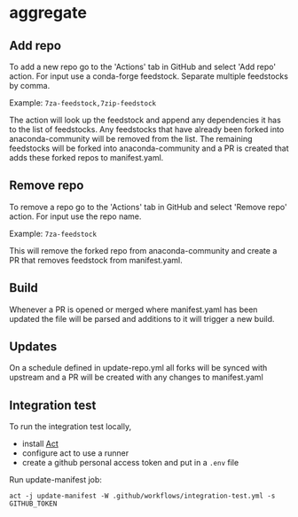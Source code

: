 # aggregate

## Add repo
To add a new repo go to the 'Actions' tab in GitHub and select 'Add repo' action.
For input use a conda-forge feedstock. Separate multiple feedstocks by comma.

Example: `7za-feedstock,7zip-feedstock`

The action will look up the feedstock and append any dependencies it has to the list of feedstocks. Any feedstocks
that have already been forked into anaconda-community will be removed from the list. The remaining feedstocks will
be forked into anaconda-community and a PR is created that adds these forked repos to manifest.yaml.

## Remove repo
To remove a repo go to the 'Actions' tab in GitHub and select 'Remove repo' action.
For input use the repo name. 

Example: `7za-feedstock`

This will remove the forked repo from anaconda-community and create a PR that removes feedstock from manifest.yaml.

## Build
Whenever a PR is opened or merged where manifest.yaml has been updated the file will be parsed and additions to it will
trigger a new build.

## Updates
On a schedule defined in update-repo.yml all forks will be synced with upstream and a PR will be created with any changes to manifest.yaml

## Integration test

To run the integration test locally, 
- install [Act](https://github.com/nektos/act)
- configure act to use a runner 
- create a github personal access token and put in a `.env` file

Run update-manifest job:
```
act -j update-manifest -W .github/workflows/integration-test.yml -s GITHUB_TOKEN
```